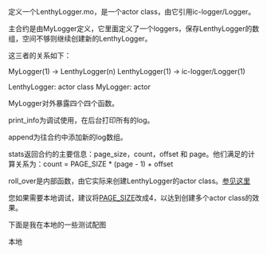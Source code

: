 定义一个LenthyLogger.mo，是一个actor class，由它引用ic-logger/Logger。

主合约是由MyLogger定义，它里面定义了一个loggers，保存LenthyLogger的数组，空间不够则继续创建新的LenthyLogger。

这三者的关系如下：

MyLogger(1) -> LenthyLogger(n)
LenthyLogger(1) -> ic-logger/Logger(1)

LenthyLogger: actor class
MyLogger: actor

MyLogger对外暴露四个四个函数。

print_info为调试使用，在后台打印所有的log。

append为往合约中添加新的log数组。

stats返回合约的主要信息：page_size，count，offset 和 page。他们满足的计算关系为：count = PAGE_SIZE * (page - 1) + offset

roll_over是内部函数，由它实际来创建LenthyLogger的actor class。[参见这里](https://github.com/alexxuyang/icp_course_H_1/blob/b17e7c5e33a87655c7bbe9389b502c4c645fba79/MyLogger.mo#L48)

您如果需要本地调试，建议将[PAGE_SIZE](https://github.com/alexxuyang/icp_course_H_1/blob/b17e7c5e33a87655c7bbe9389b502c4c645fba79/MyLogger.mo#L21)改成4，以达到创建多个actor class的效果。

下面是我在本地的一些测试配图

本地
